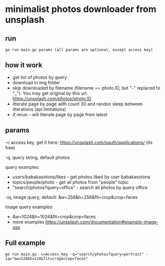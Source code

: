 # minimalist photos downloader from unsplash

## run
```
go run main.go params (all params are optional, except access key)
```

## how it work

 - get list of photos by query
 - download in img folder
 - skip downloaded by filename (filename == photo.ID, but "-" replaced to "_"). You may get original by this url: https://unsplash.com/photos/photo.ID
 - itterate page by page with count 30 and randon sleep between itterations (api limitations)
 - if rerun - will itterate page by page from latest

## params

 -c access key, get it here: https://unsplash.com/oauth/applications/ (its free)

 -q, query string, default photos

 query examples:
   - users/babakasotona/likes - get photos liked by user babakasotona
   - topics/people/photo - get all photos from "people" topic
   - "search/photos?query=office" - search all photos by query office

 -iq, image query, default: &w=256&h=256&fit=crop&crop=faces 

 image query examples:
   - &w=1024&h=1024&fit=crop&crop=faces
   - more examples https://unsplash.com/documentation#example-image-use

## Full example 

```
go run main.go -c=Access_key -q="search/photos?query=portrait" -iq="&w=128&h=128&fit=crop&crop=faces"
```